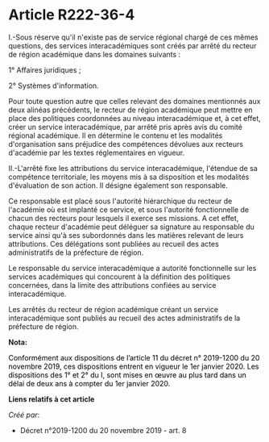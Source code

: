 # Article R222-36-4

I.-Sous réserve qu'il n'existe pas de service régional chargé de ces mêmes questions, des services interacadémiques sont
créés par arrêté du recteur de région académique dans les domaines suivants :

1° Affaires juridiques ;

2° Systèmes d'information.

Pour toute question autre que celles relevant des domaines mentionnés aux deux alinéas précédents, le recteur de région
académique peut mettre en place des politiques coordonnées au niveau interacadémique et, à cet effet, créer un service
interacadémique, par arrêté pris après avis du comité régional académique. Il en détermine le contenu et les modalités
d'organisation sans préjudice des compétences dévolues aux recteurs d'académie par les textes réglementaires en vigueur.

II.-L'arrêté fixe les attributions du service interacadémique, l'étendue de sa compétence territoriale, les moyens mis à sa
disposition et les modalités d'évaluation de son action. Il désigne également son responsable.

Ce responsable est placé sous l'autorité hiérarchique du recteur de l'académie où est implanté ce service, et sous l'autorité
fonctionnelle de chacun des recteurs pour lesquels il exerce ses missions. A cet effet, chaque recteur d'académie peut
déléguer sa signature au responsable du service ainsi qu'à ses subordonnés dans les matières relevant de leurs attributions.
Ces délégations sont publiées au recueil des actes administratifs de la préfecture de région.

Le responsable du service interacadémique a autorité fonctionnelle sur les services académiques qui concourent à la
définition des politiques concernées, dans la limite des attributions confiées au service interacadémique.

Les arrêtés du recteur de région académique créant un service interacadémique sont publiés au recueil des actes
administratifs de la préfecture de région.

**Nota:**

<font color="black">Conformément aux dispositions de l’article 11 du décret n° 2019-1200 du 20 novembre 2019, ces
dispositions entrent en vigueur le 1er janvier 2020. Les dispositions des 1° et 2° du I, sont mises en œuvre au plus tard
dans un délai de deux ans à compter du 1er janvier 2020.</font>

**Liens relatifs à cet article**

_Créé par_:

  - Décret n°2019-1200 du 20 novembre 2019 - art. 8
